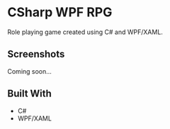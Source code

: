# CSharp WPF RPG

Role playing game created using C# and WPF/XAML.


## Screenshots
Coming soon...


## Built With

- C#
- WPF/XAML
